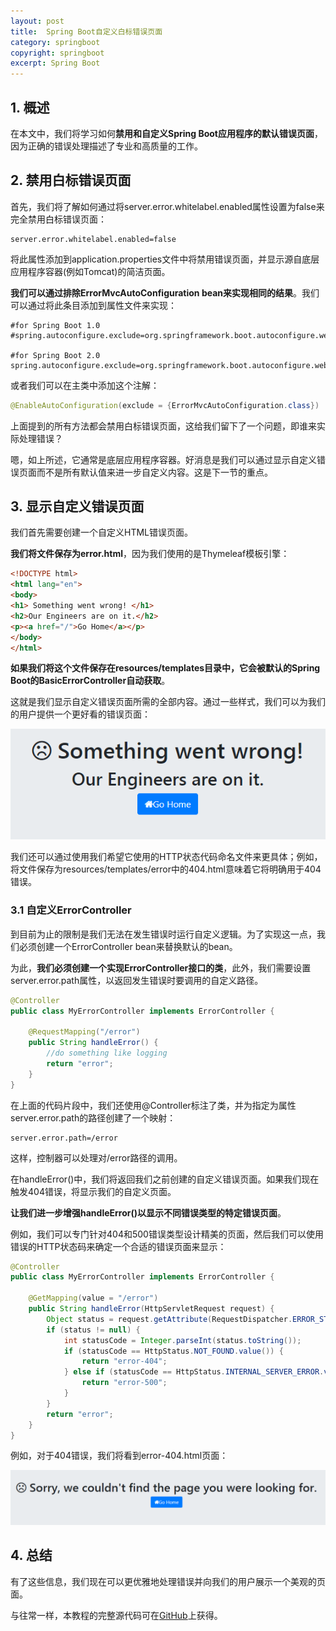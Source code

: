 ```yaml
---
layout: post
title:  Spring Boot自定义白标错误页面
category: springboot
copyright: springboot
excerpt: Spring Boot
---
```


## 1. 概述

在本文中，我们将学习如何**禁用和自定义Spring Boot应用程序的默认错误页面**，因为正确的错误处理描述了专业和高质量的工作。

## 2. 禁用白标错误页面

首先，我们将了解如何通过将server.error.whitelabel.enabled属性设置为false来完全禁用白标错误页面：

```properties
server.error.whitelabel.enabled=false
```

将此属性添加到application.properties文件中将禁用错误页面，并显示源自底层应用程序容器(例如Tomcat)的简洁页面。

**我们可以通过排除ErrorMvcAutoConfiguration bean来实现相同的结果**。我们可以通过将此条目添加到属性文件来实现：

```properties
#for Spring Boot 1.0
#spring.autoconfigure.exclude=org.springframework.boot.autoconfigure.web.ErrorMvcAutoConfiguration

#for Spring Boot 2.0
spring.autoconfigure.exclude=org.springframework.boot.autoconfigure.web.servlet.error.ErrorMvcAutoConfiguration
```

或者我们可以在主类中添加这个注解：

```java
@EnableAutoConfiguration(exclude = {ErrorMvcAutoConfiguration.class})
```

上面提到的所有方法都会禁用白标错误页面，这给我们留下了一个问题，即谁来实际处理错误？

嗯，如上所述，它通常是底层应用程序容器。好消息是我们可以通过显示自定义错误页面而不是所有默认值来进一步自定义内容。这是下一节的重点。

## 3. 显示自定义错误页面

我们首先需要创建一个自定义HTML错误页面。

**我们将文件保存为error.html**，因为我们使用的是Thymeleaf模板引擎：

```html
<!DOCTYPE html>
<html lang="en">
<body>
<h1> Something went wrong! </h1>
<h2>Our Engineers are on it.</h2>
<p><a href="/">Go Home</a></p>
</body>
</html>
```

**如果我们将这个文件保存在resources/templates目录中，它会被默认的Spring Boot的BasicErrorController自动获取**。

这就是我们显示自定义错误页面所需的全部内容。通过一些样式，我们可以为我们的用户提供一个更好看的错误页面：

![](/assets/images/2023/springboot/springbootcustomerrorpage01.png)

我们还可以通过使用我们希望它使用的HTTP状态代码命名文件来更具体；例如，将文件保存为resources/templates/error中的404.html意味着它将明确用于404错误。

### 3.1 自定义ErrorController

到目前为止的限制是我们无法在发生错误时运行自定义逻辑。为了实现这一点，我们必须创建一个ErrorController bean来替换默认的bean。

为此，**我们必须创建一个实现ErrorController接口的类**，此外，我们需要设置server.error.path属性，以返回发生错误时要调用的自定义路径。

```java
@Controller
public class MyErrorController implements ErrorController {

    @RequestMapping("/error")
    public String handleError() {
        //do something like logging
        return "error";
    }
}
```

在上面的代码片段中，我们还使用@Controller标注了类，并为指定为属性server.error.path的路径创建了一个映射：

```properties
server.error.path=/error
```

这样，控制器可以处理对/error路径的调用。

在handleError()中，我们将返回我们之前创建的自定义错误页面。如果我们现在触发404错误，将显示我们的自定义页面。

**让我们进一步增强handleError()以显示不同错误类型的特定错误页面**。

例如，我们可以专门针对404和500错误类型设计精美的页面，然后我们可以使用错误的HTTP状态码来确定一个合适的错误页面来显示：

```java
@Controller
public class MyErrorController implements ErrorController {

    @GetMapping(value = "/error")
    public String handleError(HttpServletRequest request) {
        Object status = request.getAttribute(RequestDispatcher.ERROR_STATUS_CODE);
        if (status != null) {
            int statusCode = Integer.parseInt(status.toString());
            if (statusCode == HttpStatus.NOT_FOUND.value()) {
                return "error-404";
            } else if (statusCode == HttpStatus.INTERNAL_SERVER_ERROR.value()) {
                return "error-500";
            }
        }
        return "error";
    }
}
```

例如，对于404错误，我们将看到error-404.html页面：

![](/assets/images/2023/springboot/springbootcustomerrorpage02.png)

## 4. 总结

有了这些信息，我们现在可以更优雅地处理错误并向我们的用户展示一个美观的页面。

与往常一样，本教程的完整源代码可在[GitHub](https://github.com/tuyucheng7/taketoday-tutorial4j/tree/master/spring-boot-modules/spring-boot-basic-customization-1)上获得。